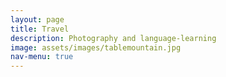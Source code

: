 ```yaml
---
layout: page
title: Travel
description: Photography and language-learning
image: assets/images/tablemountain.jpg
nav-menu: true
---
```


